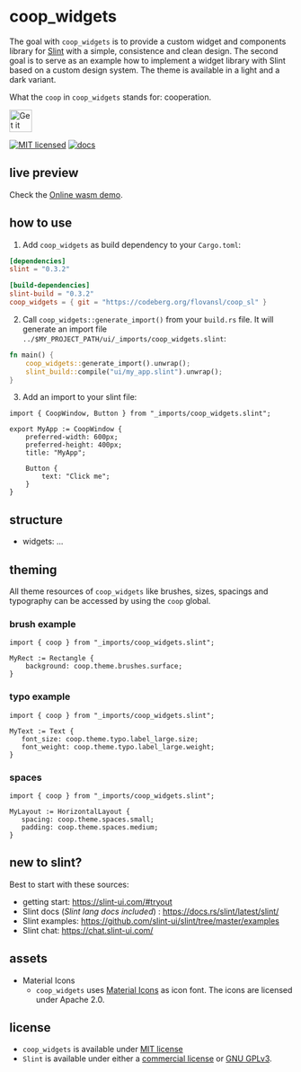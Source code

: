 <!--
SPDX-FileCopyrightText: 2022 Florian Blasius <co_sl@tutanota.com>
SPDX-License-Identifier: MIT
-->

# coop_widgets

The goal with `coop_widgets` is to provide a custom widget and components library for [Slint](https://slint-ui.com/) with a simple, consistence and clean design. The second goal is to serve as an example how to implement a widget library with Slint based on a custom design system. The theme is available in a light and a dark variant.

What the `coop` in `coop_widgets` stands for: cooperation.

<a href="https://codeberg.org/flovansl/coop_sl">
    <img alt="Get it on Codeberg" src="https://get-it-on.codeberg.org/get-it-on-blue-on-white.png" height="40">
</a>

[![MIT licensed](https://img.shields.io/badge/license-MIT-blue.svg)](../../LICENSES/MIT.txt)
[![docs](https://img.shields.io/badge/docs-latest-orange.svg)](https://flovansl.codeberg.page/snapshots/coop_sl/docs/coop_widgets/)

## live preview

Check the [Online wasm demo](https://flovansl.codeberg.page/snapshots/widgets/).


## how to use

1. Add `coop_widgets` as build dependency to your `Cargo.toml`:

```toml
[dependencies]
slint = "0.3.2"

[build-dependencies]
slint-build = "0.3.2"
coop_widgets = { git = "https://codeberg.org/flovansl/coop_sl" }
```

2. Call `coop_widgets::generate_import()` from your `build.rs` file. It will generate an import file `../$MY_PROJECT_PATH/ui/_imports/coop_widgets.slint`:

```rust
fn main() {
    coop_widgets::generate_import().unwrap();
    slint_build::compile("ui/my_app.slint").unwrap();
}
```

3. Add an import to your slint file:

```slint,no-preview
import { CoopWindow, Button } from "_imports/coop_widgets.slint";

export MyApp := CoopWindow {
    preferred-width: 600px;
    preferred-height: 400px;
    title: "MyApp";

    Button {
        text: "Click me";
    }
}
```

## structure

* widgets: ...


## theming

All theme resources of `coop_widgets` like brushes, sizes, spacings and typography can be accessed by using the  `coop` global.

### brush example

```
import { coop } from "_imports/coop_widgets.slint";

MyRect := Rectangle {
    background: coop.theme.brushes.surface;
}
```

### typo example

```
import { coop } from "_imports/coop_widgets.slint";

MyText := Text {
   font_size: coop.theme.typo.label_large.size;
   font_weight: coop.theme.typo.label_large.weight;
}
```

### spaces

```
import { coop } from "_imports/coop_widgets.slint";

MyLayout := HorizontalLayout {
   spacing: coop.theme.spaces.small;
   padding: coop.theme.spaces.medium;
}
```

## new to slint?

Best to start with these sources:

* getting start: https://slint-ui.com/#tryout
* Slint docs (*Slint lang docs included*) : https://docs.rs/slint/latest/slint/
* Slint examples: https://github.com/slint-ui/slint/tree/master/examples
* Slint chat: https://chat.slint-ui.com/

## assets

* Material Icons
    * `coop_widgets` uses [Material Icons](https://fonts.google.com/icons) as icon font. The icons are licensed under Apache 2.0.


## license

* `coop_widgets` is available under [MIT license](LICENSE-MIT)
* `Slint` is available under either a [commercial license](https://github.com/slint-ui/slint/blob/master/LICENSES/LicenseRef-Slint-commercial.md)
or [GNU GPLv3](https://github.com/slint-ui/slint/blob/master/LICENSES/GPL-3.0-only.txt).
